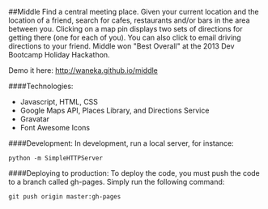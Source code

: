 ##Middle
Find a central meeting place. Given your current location and the location of a friend, search for cafes, restaurants and/or bars in the area between you. Clicking on a map pin displays two sets of directions for getting there (one for each of you). You can also click to email driving directions to your friend. Middle won "Best Overall" at the 2013 Dev Bootcamp Holiday Hackathon.

Demo it here: http://waneka.github.io/middle

####Technologies:
* Javascript, HTML, CSS
* Google Maps API, Places Library, and Directions Service
* Gravatar
* Font Awesome Icons

####Development:
In development, run a local server, for instance:

```
python -m SimpleHTTPServer
```

####Deploying to production:
To deploy the code, you must push the code to a branch called gh-pages. Simply run the following command:

````
git push origin master:gh-pages
````